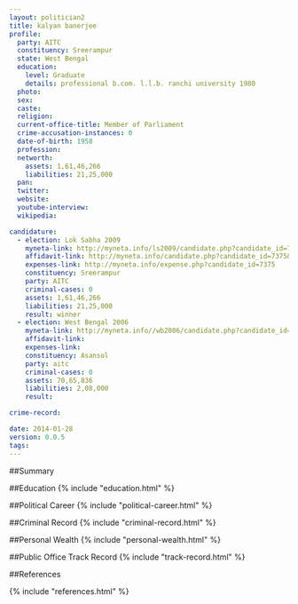 ```yaml
---
layout: politician2
title: kalyan banerjee
profile: 
  party: AITC
  constituency: Sreerampur
  state: West Bengal
  education: 
    level: Graduate
    details: professional b.com. l.l.b. ranchi university 1980
  photo: 
  sex: 
  caste: 
  religion: 
  current-office-title: Member of Parliament
  crime-accusation-instances: 0
  date-of-birth: 1958
  profession: 
  networth: 
    assets: 1,61,46,266
    liabilities: 21,25,000
  pan: 
  twitter: 
  website: 
  youtube-interview: 
  wikipedia: 

candidature: 
  - election: Lok Sabha 2009
    myneta-link: http://myneta.info/ls2009/candidate.php?candidate_id=7375
    affidavit-link: http://myneta.info/candidate.php?candidate_id=7375&scan=original
    expenses-link: http://myneta.info/expense.php?candidate_id=7375
    constituency: Sreerampur 
    party: AITC
    criminal-cases: 0
    assets: 1,61,46,266
    liabilities: 21,25,000
    result: winner 
  - election: West Bengal 2006
    myneta-link: http://myneta.info//wb2006/candidate.php?candidate_id=126
    affidavit-link: 
    expenses-link: 
    constituency: Asansol 
    party: aitc
    criminal-cases: 0
    assets: 70,65,836
    liabilities: 2,08,000
    result:  

crime-record: 

date: 2014-01-28
version: 0.0.5
tags: 
---
```

##Summary


##Education
{% include "education.html" %}


##Political Career
{% include "political-career.html" %}


##Criminal Record
{% include "criminal-record.html" %}


##Personal Wealth
{% include "personal-wealth.html" %}


##Public Office Track Record
{% include "track-record.html" %}


##References


{% include "references.html" %}